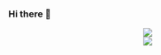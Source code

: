 ### Hi there 👋

<!--
**yuyezhiji/yuyezhiji** is a ✨ _special_ ✨ repository because its `README.md` (this file) appears on your GitHub profile.

Here are some ideas to get you started:

- 🔭 I’m currently working on ...
- 🌱 I’m currently learning ...
- 👯 I’m looking to collaborate on ...
- 🤔 I’m looking for help with ...
- 💬 Ask me about ...
- 📫 How to reach me: ...
- 😄 Pronouns: ...
- ⚡ Fun fact: ...
-->

<div align="center"> <img src="https://github-readme-stats.vercel.app/api?username=yuyezhiji&show_icons=true&theme=tokyonight" /> </div>


<div align="center"> <img src="https://readme-typing-svg.herokuapp.com/?lines=每一天都是独一无二，想到什么就立刻去做，喜欢女生就立刻去追&center=true&font=Roboto&size=40" /></div>

